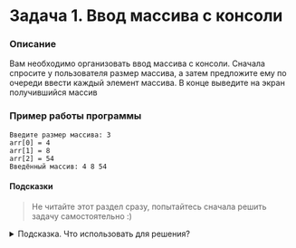 # Задача 1. Ввод массива с консоли

### Описание
Вам необходимо организовать ввод массива с консоли. Сначала спросите у пользователя размер массива, а затем предложите ему по очереди ввести каждый элемент массива. В конце выведите на экран получившийся массив

### Пример работы программы
```
Введите размер массива: 3
arr[0] = 4
arr[1] = 8
arr[2] = 54
Введённый массив: 4 8 54
```
#### Подсказки

> Не читайте этот раздел сразу, попытайтесь сначала решить задачу самостоятельно :)

<details>

<summary>Подсказка. Что использовать для решения?</summary>

Чтобы создать массив заранее неизвестного размера, нужно использовать динамический массив (оператор `new[]`)

Для ввода с консоли используйте `std::cin`

Для вывода на консоль используйте `std::cout`

В конце не забудьте очистить созданный вами динамический массив

</details>
